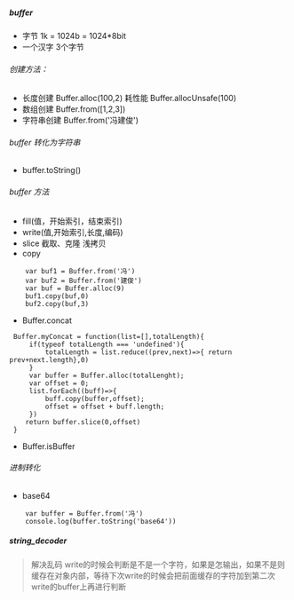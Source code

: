 ##### buffer
-  字节 1k = 1024b = 1024*8bit
- 一个汉字 3个字节
###### 创建方法：
- 长度创建 Buffer.alloc(100,2) 耗性能  Buffer.allocUnsafe(100) 
- 数组创建  Buffer.from([1,2,3])
- 字符串创建 Buffer.from('冯建俊')

###### buffer 转化为字符串
- buffer.toString()

###### buffer 方法
- fill(值，开始索引，结束索引)
- write(值,开始索引,长度,编码)
- slice 截取、克隆 浅拷贝
- copy
```
    var buf1 = Buffer.from('冯')
    var buf2 = Buffer.from('建俊')
    var buf = Buffer.alloc(9)
    buf1.copy(buf,0)
    buf2.copy(buf,3)
```
- Buffer.concat
```
 Buffer.myConcat = function(list=[],totalLength){
     if(typeof totalLength === 'undefined'){
         totalLength = list.reduce((prev,next)=>{ return prev+next.length},0)
     }
     var buffer = Buffer.alloc(totalLenght);
     var offset = 0;
     list.forEach((buff)=>{
         buff.copy(buffer,offset);
         offset = offset + buff.length;
     })
    return buffer.slice(0,offset)
 }
```
- Buffer.isBuffer 

###### 进制转化
- base64
```
    var buffer = Buffer.from('冯')
    console.log(buffer.toString('base64'))
```
##### string_decoder
> 解决乱码
> write的时候会判断是不是一个字符，如果是怎输出，如果不是则缓存在对象内部，等待下次write的时候会把前面缓存的字符加到第二次write的buffer上再进行判断